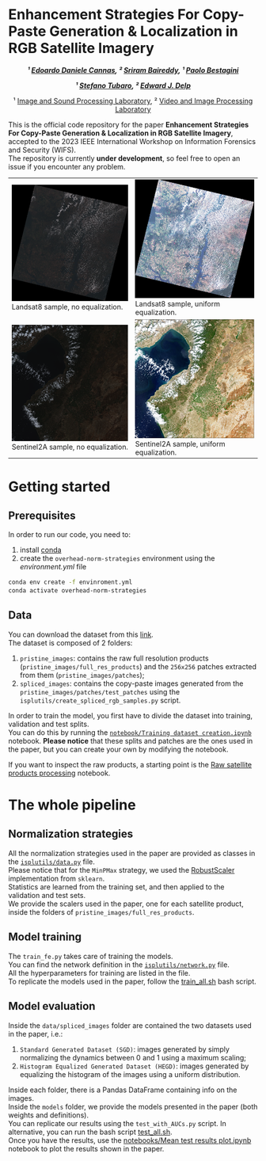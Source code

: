 # Enhancement Strategies For Copy-Paste Generation & Localization in RGB Satellite Imagery 
<div align="center">
  
<!-- **Authors:** -->

**_¹ [Edoardo Daniele Cannas](linkedin.com/in/edoardo-daniele-cannas-9a7355146/), ² [Sriram Baireddy](https://www.linkedin.com/in/sbairedd/), ¹ [Paolo Bestagini](https://www.linkedin.com/in/paolo-bestagini-390b461b4/)_**

**_¹ [Stefano Tubaro](https://www.linkedin.com/in/stefano-tubaro-73aa9916/), ² [Edward J. Delp](https://www.linkedin.com/in/ejdelp/)_**


<!-- **Affiliations:** -->

¹ [Image and Sound Processing Laboratory](http://ispl.deib.polimi.it/), ² [Video and Image Processing Laboratory](https://engineering.purdue.edu/~ips/index.html)
</div>

This is the official code repository for the paper **Enhancement Strategies For Copy-Paste Generation & Localization in RGB Satellite Imagery**, accepted to the 2023 IEEE International Workshop on Information Forensics and Security (WIFS).  
The repository is currently **under development**, so feel free to open an issue if you encounter any problem.

<table>
  <tr>
    <td>
        <img src="assets/landsat8_no_equalization.png">
        Landsat8 sample, no equalization.
    </td>
    <td>
        <img src="assets/landsat8_uniform_equalization.png">
        Landsat8 sample, uniform equalization.
    </td>
  </tr>
  <tr>
    <td>
        <img src="assets/sentinel2a_no_equalization.png">
        Sentinel2A sample, no equalization.
    </td>
    <td>
        <img src="assets/sentinel2a_uniform_equalization.png">
        Sentinel2A sample, uniform equalization.
    </td>
  </tr>
</table>

# Getting started

## Prerequisites
In order to run our code, you need to:
1. install [conda](https://docs.conda.io/en/latest/miniconda.html)
2. create the `overhead-norm-strategies` environment using the *environment.yml* file
```bash
conda env create -f envinroment.yml
conda activate overhead-norm-strategies
```

## Data
You can download the dataset from this [link](https://www.dropbox.com/scl/fo/tr3r1ncmc0id58myc0ijf/h?rlkey=w0y5ohnya1t79smpon2w6za8m&dl=0).  
The dataset is composed of 2 folders:
1. `pristine_images`: contains the raw full resolution products (`pristine_images/full_res_products`) and the `256x256` patches extracted from them (`pristine_images/patches`);
2. `spliced_images`: contains the copy-paste images generated from the `pristine_images/patches/test_patches` using the `isplutils/create_spliced_rgb_samples.py` script.

In order to train the model, you first have to divide the dataset into training, validation and test splits.  
You can do this by running the [`notebook/Training dataset creation.ipynb`](notebooks/Training%20dataset%20creation.ipynb) notebook.
**Please notice** that these splits and patches are the ones used in the paper, but you can create your own by modifying the notebook.  

If you want to inspect the raw products, a starting point is the [Raw satellite products processing](notebooks/Raw%20satellite%20products%20processing.ipynb) notebook.  

# The whole pipeline
## Normalization strategies
All the normalization strategies used in the paper are provided as classes in the [`isplutils/data.py`](isplutils/data.py) file.  
Please notice that for the `MinPMax` strategy, we used the [RobustScaler](https://scikit-learn.org/stable/modules/generated/sklearn.preprocessing.RobustScaler.html) implementation from `sklearn`.  
Statistics are learned from the training set, and then applied to the validation and test sets.  
We provide the scalers used in the paper, one for each satellite product, inside the folders of `pristine_images/full_res_products`.

## Model training
The `train_fe.py` takes care of training the models.  
You can find the network definition in the [`isplutils/network.py`](isplutils/network.py) file.  
All the hyperparameters for training are listed in the file.  
To replicate the models used in the paper, follow the [train_all.sh](bash_scripts/train_all.sh) bash script.

## Model evaluation
Inside the `data/spliced_images` folder are contained the two datasets used in the paper, i.e.:
1. `Standard Generated Dataset (SGD)`: images generated by simply normalizing the dynamics between 0 and 1 using a maximum scaling;
2. `Histogram Equalized Generated Dataset (HEGD)`: images generated by equalizing the histogram of the images using a uniform distribution.

Inside each folder, there is a Pandas DataFrame containing info on the images.  
Inside the `models` folder, we provide the models presented in the paper (both weights and definitions).  
You can replicate our results using the `test_with_AUCs.py` script. In alternative, you can run the bash script [test_all.sh](bash_scripts/test_all.sh).  
Once you have the results, use the [notebooks/Mean test results plot.ipynb](https://github.com/polimi-ispl/overhead_norm_strategies/blob/main/notebooks/Mean%20test%20results%20plot.ipynb) notebook to plot the results shown in the paper.
